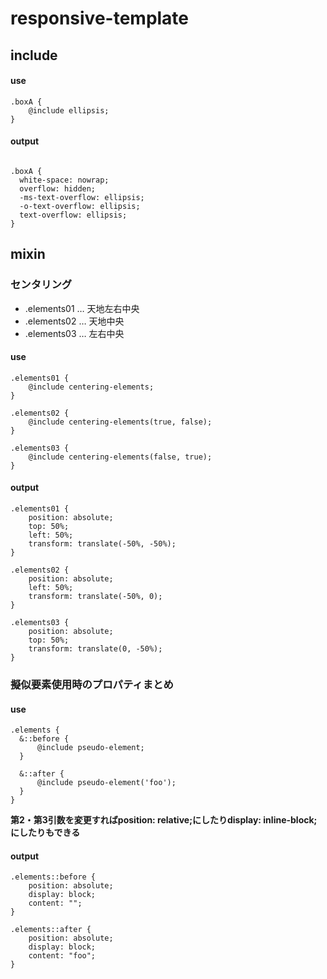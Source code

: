 # responsive-template  
  
## include  
#### use  

```
.boxA {
	@include ellipsis;
}

```

#### output  


```

.boxA {
  white-space: nowrap;
  overflow: hidden;
  -ms-text-overflow: ellipsis;
  -o-text-overflow: ellipsis;
  text-overflow: ellipsis;
}

```


 ## mixin  

### センタリング  
* .elements01 … 天地左右中央
* .elements02 … 天地中央
* .elements03 … 左右中央  
  
#### use  

```
.elements01 {
	@include centering-elements;
}
```

```
.elements02 {
	@include centering-elements(true, false);
}
```

```
.elements03 {
	@include centering-elements(false, true);
}
```

#### output  

```
.elements01 {
	position: absolute;
	top: 50%;
	left: 50%;
	transform: translate(-50%, -50%);
}
```

```
.elements02 {
	position: absolute;
	left: 50%;
	transform: translate(-50%, 0);
}
```

```
.elements03 {
	position: absolute;
	top: 50%;
	transform: translate(0, -50%);
}
```
### 擬似要素使用時のプロパティまとめ  
  
  #### use  

  ```
  .elements {
	&::before {
		@include pseudo-element;
	}

	&::after {
		@include pseudo-element('foo');
	}
}
```
**第2・第3引数を変更すればposition: relative;にしたりdisplay: inline-block;にしたりもできる**

#### output  

```
.elements::before {
	position: absolute;
	display: block;
	content: "";
}

.elements::after {
	position: absolute;
	display: block;
	content: "foo";
}
```
